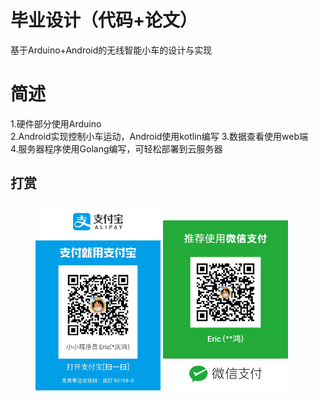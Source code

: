 # 毕业设计（代码+论文）
基于Arduino+Android的无线智能小车的设计与实现  
# 简述
1.硬件部分使用Arduino  
2.Android实现控制小车运动，Android使用kotlin编写
3.数据查看使用web端  
4.服务器程序使用Golang编写，可轻松部署到云服务器
## 打赏
<figure class="half">
    <img src="img/pay/ali.JPG" width="200" alt="支付宝">
    <img src="img/pay/wx.JPG" width="200"alt="微信">
</figure>
